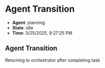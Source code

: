 # Agent Transition

- **Agent**: planning
- **State**: idle
- **Time**: 3/25/2025, 9:27:25 PM

## Agent Transition

Returning to orchestrator after completing task


